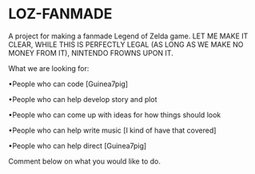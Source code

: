 # LOZ-FANMADE
A project for making a fanmade Legend of Zelda game. LET ME MAKE IT CLEAR, WHILE THIS IS PERFECTLY LEGAL (AS LONG AS WE MAKE NO MONEY FROM IT), NINTENDO FROWNS UPON IT.

What we are looking for:

•People who can code [Guinea7pig]

•People who can help develop story and plot

•People who can come up with ideas for how things should look

•People who can help write music [I kind of have that covered]

•People who can help direct [Guinea7pig]

Comment below on what you would like to do.


 
